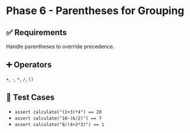 # Phase 6 - Parentheses for Grouping

## ✅ Requirements
Handle parentheses to override precedence.

## ➕ Operators
`+`, `-`, `*`, `/`, `()`

## 🔬 Test Cases
- `assert calculate("(2+3)*4") == 20`
- `assert calculate("10-(6/2)") == 7`
- `assert calculate("8/(4+2*3)") == 1`
